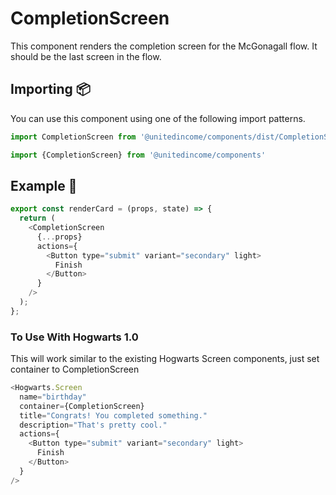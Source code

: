 # CompletionScreen

This component renders the completion screen for the McGonagall flow. It should be the last screen in the flow.

## Importing 📦

You can use this component using one of the following import patterns.

```javascript
import CompletionScreen from '@unitedincome/components/dist/CompletionScreen'
```

```javascript
import {CompletionScreen} from '@unitedincome/components'
```


## Example 🚀

```javascript
export const renderCard = (props, state) => {
  return (
    <CompletionScreen
      {...props}
      actions={
        <Button type="submit" variant="secondary" light>
          Finish
        </Button>
      }
    />
  );
};
```

### To Use With Hogwarts 1.0

This will work similar to the existing Hogwarts Screen components, just set container to CompletionScreen

```javascript
<Hogwarts.Screen
  name="birthday"
  container={CompletionScreen}
  title="Congrats! You completed something."
  description="That's pretty cool."
  actions={
    <Button type="submit" variant="secondary" light>
      Finish
    </Button>
  }
/>
```
